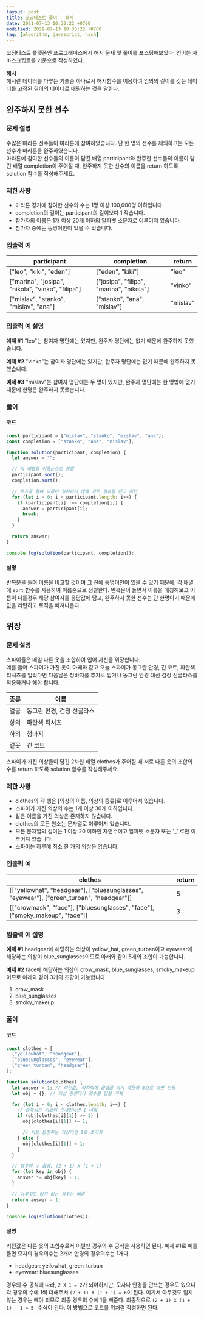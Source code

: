 ```yaml
---
layout: post
title: 코딩테스트 풀이 - 해시
date: 2021-07-13 10:30:22 +0700
modified: 2021-07-13 10:30:22 +0700
tag: [algorithm, javascript, hash]
---
```


코딩테스트 플랫폼인 프로그래머스에서 해시 문제 및 풀이를 포스팅해보았다. 언어는 자바스크립트를 기준으로 작성하였다.

**해시**  
해시란 데이터를 다루는 기술중 하나로서 해시함수를 이용하여 임의의 길이를 갖는 데이터를 고정된 길이의 데이터로 매핑하는 것을 말한다.

## 완주하지 못한 선수

### 문제 설명

수많은 마라톤 선수들이 마라톤에 참여하였습니다. 단 한 명의 선수를 제외하고는 모든 선수가 마라톤을 완주하였습니다.  
마라톤에 참여한 선수들의 이름이 담긴 배열 participant와 완주한 선수들의 이름이 담긴 배열 completion이 주어질 때, 완주하지 못한 선수의 이름을 return 하도록 solution 함수를 작성해주세요.

### 제한 사항

- 마라톤 경기에 참여한 선수의 수는 1명 이상 100,000명 이하입니다.
- completion의 길이는 participant의 길이보다 1 작습니다.
- 참가자의 이름은 1개 이상 20개 이하의 알파벳 소문자로 이루어져 있습니다.
- 참가자 중에는 동명이인이 있을 수 있습니다.

### 입출력 예

| participant                                       | completion                               | return   |
| ------------------------------------------------- | ---------------------------------------- | -------- |
| ["leo", "kiki", "eden"]                           | ["eden", "kiki"]                         | "leo"    |
| ["marina", "josipa", "nikola", "vinko", "filipa"] | ["josipa", "filipa", "marina", "nikola"] | "vinko"  |
| ["mislav", "stanko", "mislav", "ana"]             | ["stanko", "ana", "mislav"]              | "mislav" |

### 입출력 예 설명

**예제 #1**
"leo"는 참여자 명단에는 있지만, 완주자 명단에는 없기 때문에 완주하지 못했습니다.

**예제 #2**
"vinko"는 참여자 명단에는 있지만, 완주자 명단에는 없기 때문에 완주하지 못했습니다.

**예제 #3**
"mislav"는 참여자 명단에는 두 명이 있지만, 완주자 명단에는 한 명밖에 없기 때문에 한명은 완주하지 못했습니다.

### 풀이

#### 코드

```javascript
const participant = ["mislav", "stanko", "mislav", "ana"];
const completion = ["stanko", "ana", "mislav"];

function solution(participant, completion) {
  let answer = "";

  // 각 배열을 이름순으로 정렬
  participant.sort();
  completion.sort();

  // 루프를 돌며 이름이 일치하지 않을 경우 결과를 담고 리턴
  for (let i = 0; i < participant.length; i++) {
    if (participant[i] !== completion[i]) {
      answer = participant[i];
      break;
    }
  }

  return answer;
}

console.log(solution(participant, completion));
```

#### 설명

반복문을 돌며 이름을 비교할 것이며 그 전에 동명이인이 있을 수 있기 때문에, 각 배열에 `sort` 함수를 사용하여 이름순으로 정렬한다. 반복문이 돌면서 이름을 매칭해보고 이름이 다를경우 해당 참여자를 응답값에 담고, 완주하지 못한 선수는 단 한명이기 때문에 값을 리턴하고 로직을 빠져나온다.

## 위장

### 문제 설명

스파이들은 매일 다른 옷을 조합하여 입어 자신을 위장합니다.  
예를 들어 스파이가 가진 옷이 아래와 같고 오늘 스파이가 동그란 안경, 긴 코트, 파란색 티셔츠를 입었다면 다음날은 청바지를 추가로 입거나 동그란 안경 대신 검정 선글라스를 착용하거나 해야 합니다.

| 종류 | 이름                       |
| ---- | -------------------------- |
| 얼굴 | 동그란 안경, 검정 선글라스 |
| 상의 | 파란색 티셔츠              |
| 하의 | 청바지                     |
| 겉옷 | 긴 코트                    |

스파이가 가진 의상들이 담긴 2차원 배열 clothes가 주어질 때 서로 다른 옷의 조합의 수를 return 하도록 solution 함수를 작성해주세요.

### 제한 사항

- clothes의 각 행은 [의상의 이름, 의상의 종류]로 이루어져 있습니다.
- 스파이가 가진 의상의 수는 1개 이상 30개 이하입니다.
- 같은 이름을 가진 의상은 존재하지 않습니다.
- clothes의 모든 원소는 문자열로 이루어져 있습니다.
- 모든 문자열의 길이는 1 이상 20 이하인 자연수이고 알파벳 소문자 또는 '\_' 로만 이루어져 있습니다.
- 스파이는 하루에 최소 한 개의 의상은 입습니다.

### 입출력 예

| clothes                                                                                  | return |
| ---------------------------------------------------------------------------------------- | ------ |
| [["yellowhat", "headgear"], ["bluesunglasses", "eyewear"], ["green_turban", "headgear"]] | 5      |
| [["crowmask", "face"], ["bluesunglasses", "face"], ["smoky_makeup", "face"]]             | 3      |

### 입출력 예 설명

**예제 #1**
headgear에 해당하는 의상이 yellow_hat, green_turban이고 eyewear에 해당하는 의상이 blue_sunglasses이므로 아래와 같이 5개의 조합이 가능합니다.

**예제 #2**
face에 해당하는 의상이 crow_mask, blue_sunglasses, smoky_makeup이므로 아래와 같이 3개의 조합이 가능합니다.

1. crow_mask
2. blue_sunglasses
3. smoky_makeup

### 풀이

#### 코드

```javascript
const clothes = [
  ["yellowhat", "headgear"],
  ["bluesunglasses", "eyewear"],
  ["green_turban", "headgear"],
];

function solution(clothes) {
  let answer = 1; // 리턴값, 마지막에 곱셉을 하기 때문에 0으로 하면 안됨
  let obj = {}; // 의상 종류마다 갯수를 담을 객체

  for (let i = 0; i < clothes.length; i++) {
    // 중복되는 키값이 존재한다면 1 더함
    if (obj[clothes[i][1]] >= 1) {
      obj[clothes[i][1]] += 1;

      // 처음 등장하는 의상이면 1로 초기화
    } else {
      obj[clothes[i][1]] = 1;
    }
  }

  // 경우의 수 곱셈, (2 + 1) X (1 + 1)
  for (let key in obj) {
    answer *= obj[key] + 1;
  }

  // 아무것도 입지 않는 경우는 빼줌
  return answer - 1;
}

console.log(solution(clothes));
```

#### 설명

리턴값은 다른 옷의 조합수로서 이럴땐 경우의 수 공식을 사용하면 된다. 예제 #1로 예를 들면 모자의 경우의수는 2개며 안경의 경우의수는 1개다.

- headgear: yellowhat, green_turban
- eyewear: bluesunglasses

경우의 수 공식에 따라, `2 X 1 = 2`가 되야하지만, 모자나 안경을 안쓰는 경우도 있으니 각 경우의 수에 1씩 더해주서 `(2 + 1) X (1 + 1) = 6`이 된다. 여기서 아무것도 입지 않는 경우는 빼야 되므로 최종 경우의 수에 1을 빼준다. 최종적으로 `(2 + 1) X (1 + 1) - 1 = 5 ` 수식이 된다. 이 방법으로 코드를 위처럼 작성하면 된다.

<!-- ## 베스트앨범

### 문제 설명

스트리밍 사이트에서 장르 별로 가장 많이 재생된 노래를 두 개씩 모아 베스트 앨범을 출시하려 합니다. 노래는 고유 번호로 구분하며, 노래를 수록하는 기준은 다음과 같습니다.

1. 속한 노래가 많이 재생된 장르를 먼저 수록합니다.
2. 장르 내에서 많이 재생된 노래를 먼저 수록합니다.
3. 장르 내에서 재생 횟수가 같은 노래 중에서는 고유 번호가 낮은 노래를 먼저 수록합니다.

노래의 장르를 나타내는 문자열 배열 genres와 노래별 재생 횟수를 나타내는 정수 배열 plays가 주어질 때, 베스트 앨범에 들어갈 노래의 고유 번호를 순서대로 return 하도록 solution 함수를 완성하세요.

### 제한사항

- genres[i]는 고유번호가 i인 노래의 장르입니다.
- plays[i]는 고유번호가 i인 노래가 재생된 횟수입니다.
- genres와 plays의 길이는 같으며, 이는 1 이상 10,000 이하입니다.
- 장르 종류는 100개 미만입니다.
- 장르에 속한 곡이 하나라면, 하나의 곡만 선택합니다.
- 모든 장르는 재생된 횟수가 다릅니다.

### 입출력 예

| genres                                          | plays                      | return       |
| ----------------------------------------------- | -------------------------- | ------------ |
| ["classic", "pop", "classic", "classic", "pop"] | [500, 600, 150, 800, 2500] | [4, 1, 3, 0] |

### 입출력 예 설명

classic 장르는 1,450회 재생되었으며, classic 노래는 다음과 같습니다.

- 고유 번호 3: 800회 재생
- 고유 번호 0: 500회 재생
- 고유 번호 2: 150회 재생

pop 장르는 3,100회 재생되었으며, pop 노래는 다음과 같습니다.

- 고유 번호 4: 2,500회 재생
- 고유 번호 1: 600회 재생
  따라서 pop 장르의 [4, 1]번 노래를 먼저, classic 장르의 [3, 0]번 노래를 그다음에 수록합니다.

### 풀이

#### 코드

추가 내용 업로드 예정 -->
